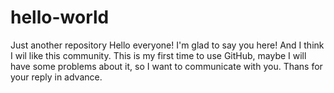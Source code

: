 # hello-world
Just another repository
Hello everyone!
I'm glad to say you here! And I think I wil like this community.
This is my first time to use GitHub, maybe I will have some problems about it, so I want to communicate with you.
Thans for your reply in advance.
